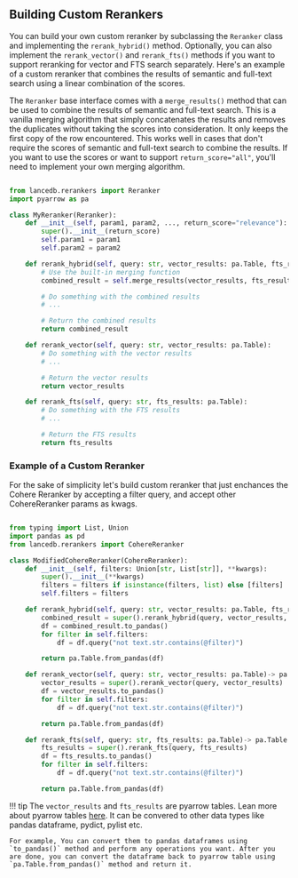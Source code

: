 ## Building Custom Rerankers
You can build your own custom reranker by subclassing the `Reranker` class and implementing the `rerank_hybrid()` method. Optionally, you can also implement the `rerank_vector()` and `rerank_fts()` methods if you want to support reranking for vector and FTS search separately.
Here's an example of a custom reranker that combines the results of semantic and full-text search using a linear combination of the scores.

The `Reranker` base interface comes with a `merge_results()` method that can be used to combine the results of semantic and full-text search. This is a vanilla merging algorithm that simply concatenates the results and removes the duplicates without taking the scores into consideration. It only keeps the first copy of the row encountered. This works well in cases that don't require the scores of semantic and full-text search to combine the results. If you want to use the scores or want to support `return_score="all"`, you'll need to implement your own merging algorithm.

```python

from lancedb.rerankers import Reranker
import pyarrow as pa

class MyReranker(Reranker):
    def __init__(self, param1, param2, ..., return_score="relevance"):
        super().__init__(return_score)
        self.param1 = param1
        self.param2 = param2

    def rerank_hybrid(self, query: str, vector_results: pa.Table, fts_results: pa.Table):
        # Use the built-in merging function
        combined_result = self.merge_results(vector_results, fts_results)

        # Do something with the combined results
        # ...

        # Return the combined results
        return combined_result

    def rerank_vector(self, query: str, vector_results: pa.Table):
        # Do something with the vector results
        # ...

        # Return the vector results
        return vector_results

    def rerank_fts(self, query: str, fts_results: pa.Table):
        # Do something with the FTS results
        # ...

        # Return the FTS results
        return fts_results

```

### Example of a Custom Reranker
For the sake of simplicity let's build custom reranker that just enchances the Cohere Reranker by accepting a filter query, and accept other CohereReranker params as kwags.

```python

from typing import List, Union
import pandas as pd
from lancedb.rerankers import CohereReranker

class ModifiedCohereReranker(CohereReranker):
    def __init__(self, filters: Union[str, List[str]], **kwargs):
        super().__init__(**kwargs)
        filters = filters if isinstance(filters, list) else [filters]
        self.filters = filters

    def rerank_hybrid(self, query: str, vector_results: pa.Table, fts_results: pa.Table)-> pa.Table:
        combined_result = super().rerank_hybrid(query, vector_results, fts_results)
        df = combined_result.to_pandas()
        for filter in self.filters:
            df = df.query("not text.str.contains(@filter)")

        return pa.Table.from_pandas(df)

    def rerank_vector(self, query: str, vector_results: pa.Table)-> pa.Table:
        vector_results = super().rerank_vector(query, vector_results)
        df = vector_results.to_pandas()
        for filter in self.filters:
            df = df.query("not text.str.contains(@filter)")

        return pa.Table.from_pandas(df)

    def rerank_fts(self, query: str, fts_results: pa.Table)-> pa.Table:
        fts_results = super().rerank_fts(query, fts_results)
        df = fts_results.to_pandas()
        for filter in self.filters:
            df = df.query("not text.str.contains(@filter)")

        return pa.Table.from_pandas(df)

```

!!! tip
    The `vector_results` and `fts_results` are pyarrow tables. Lean more about pyarrow tables [here](https://arrow.apache.org/docs/python). It can be convered to other data types like pandas dataframe, pydict, pylist etc.

    For example, You can convert them to pandas dataframes using `to_pandas()` method and perform any operations you want. After you are done, you can convert the dataframe back to pyarrow table using `pa.Table.from_pandas()` method and return it.